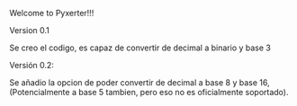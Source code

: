 Welcome to Pyxerter!!!

Version 0.1

Se creo el codigo, es capaz de convertir de decimal a binario y base 3

Versión 0.2:

Se añadio la opcion de poder convertir de decimal a base 8 y base 16, (Potencialmente a base 5 tambien, pero eso no es oficialmente soportado).

